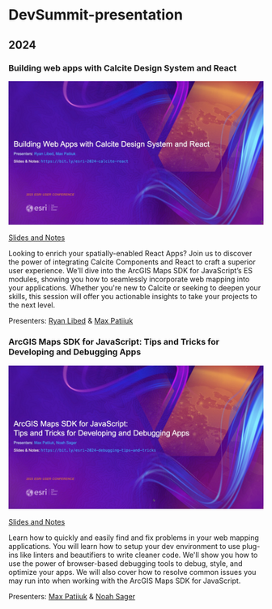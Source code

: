 # DevSummit-presentation

## 2024

### Building web apps with Calcite Design System and React

[![Building web Apps with Calcite header slide](2024/calcite-react/header-slide.jpg)](./2024/calcite-react/)

[Slides and Notes](./2024/calcite-react/)

Looking to enrich your spatially-enabled React Apps? Join us to discover the
power of integrating Calcite Components and React to craft a superior user
experience. We'll dive into the ArcGIS Maps SDK for JavaScript’s ES modules,
showing you how to seamlessly incorporate web mapping into your applications.
Whether you're new to Calcite or seeking to deepen your skills, this session
will offer you actionable insights to take your projects to the next level.

Presenters: [Ryan Libed](https://github.com/rslibed) &
[Max Patiiuk](https://github.com/maxxxxxdlp)

### ArcGIS Maps SDK for JavaScript: Tips and Tricks for Developing and Debugging Apps

[![Debugging Tips and Tricks Title Slide](2024/debugging-tips-and-tricks/header-slide.jpg)](./2024//debugging-tips-and-tricks/)

[Slides and Notes](./2024/debugging-tips-and-tricks/)

Learn how to quickly and easily find and fix problems in your web mapping
applications. You will learn how to setup your dev environment to use plug-ins
like linters and beautifiers to write cleaner code. We'll show you how to use
the power of browser-based debugging tools to debug, style, and optimize your
apps. We will also cover how to resolve common issues you may run into when
working with the ArcGIS Maps SDK for JavaScript.

Presenters: [Max Patiiuk](https://github.com/maxxxxxdlp) &
[Noah Sager](https://github.com/NoashX)
